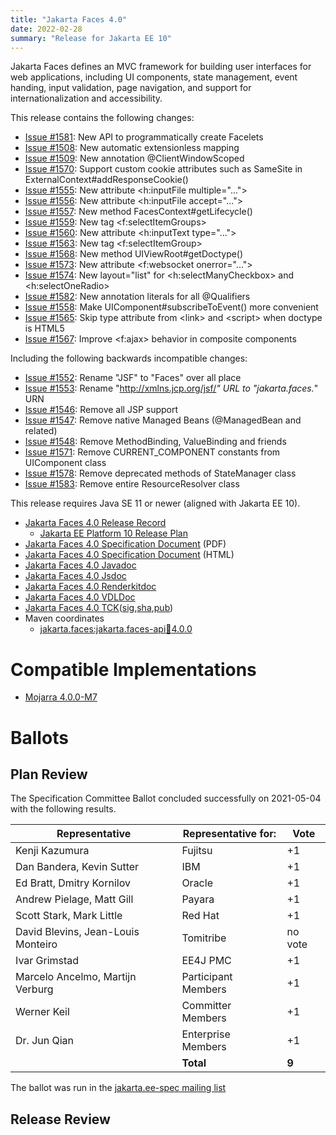 ```yaml
---
title: "Jakarta Faces 4.0"
date: 2022-02-28
summary: "Release for Jakarta EE 10"
---
```

Jakarta Faces defines an MVC framework for building user interfaces for web applications,
including UI components, state management, event handing, input validation, page navigation, and
support for internationalization and accessibility.

This release contains the following changes:

* [Issue #1581](https://github.com/eclipse-ee4j/faces-api/issues/1581): New API to programmatically create Facelets
* [Issue #1508](https://github.com/eclipse-ee4j/faces-api/issues/1508): New automatic extensionless mapping
* [Issue #1509](https://github.com/eclipse-ee4j/faces-api/issues/1509): New annotation @ClientWindowScoped
* [Issue #1570](https://github.com/eclipse-ee4j/faces-api/issues/1570): Support custom cookie attributes such as SameSite in ExternalContext#addResponseCookie()
* [Issue #1555](https://github.com/eclipse-ee4j/faces-api/issues/1555): New attribute &lt;h:inputFile multiple="...">
* [Issue #1556](https://github.com/eclipse-ee4j/faces-api/issues/1556): New attribute &lt;h:inputFile accept="...">
* [Issue #1557](https://github.com/eclipse-ee4j/faces-api/issues/1557): New method FacesContext#getLifecycle()
* [Issue #1559](https://github.com/eclipse-ee4j/faces-api/issues/1559): New tag &lt;f:selectItemGroups>
* [Issue #1560](https://github.com/eclipse-ee4j/faces-api/issues/1560): New attribute &lt;h:inputText type="...">
* [Issue #1563](https://github.com/eclipse-ee4j/faces-api/issues/1563): New tag &lt;f:selectItemGroup>
* [Issue #1568](https://github.com/eclipse-ee4j/faces-api/issues/1568): New method UIViewRoot#getDoctype()
* [Issue #1573](https://github.com/eclipse-ee4j/faces-api/issues/1573): New attribute &lt;f:websocket onerror="...">
* [Issue #1574](https://github.com/eclipse-ee4j/faces-api/issues/1574): New layout="list" for &lt;h:selectManyCheckbox> and &lt;h:selectOneRadio>
* [Issue #1582](https://github.com/eclipse-ee4j/faces-api/issues/1582): New annotation literals for all @Qualifiers
* [Issue #1558](https://github.com/eclipse-ee4j/faces-api/issues/1558): Make UIComponent#subscribeToEvent() more convenient
* [Issue #1565](https://github.com/eclipse-ee4j/faces-api/issues/1565): Skip type attribute from &lt;link> and &lt;script> when doctype is HTML5
* [Issue #1567](https://github.com/eclipse-ee4j/faces-api/issues/1567): Improve &lt;f:ajax> behavior in composite components

Including the following backwards incompatible changes:

* [Issue #1552](https://github.com/eclipse-ee4j/faces-api/issues/1552): Rename "JSF" to "Faces" over all place
* [Issue #1553](https://github.com/eclipse-ee4j/faces-api/issues/1553): Rename "http://xmlns.jcp.org/jsf/*" URL to "jakarta.faces.*" URN
* [Issue #1546](https://github.com/eclipse-ee4j/faces-api/issues/1546): Remove all JSP support
* [Issue #1547](https://github.com/eclipse-ee4j/faces-api/issues/1547): Remove native Managed Beans (@ManagedBean and related)
* [Issue #1548](https://github.com/eclipse-ee4j/faces-api/issues/1548): Remove MethodBinding, ValueBinding and friends
* [Issue #1571](https://github.com/eclipse-ee4j/faces-api/issues/1571): Remove CURRENT_COMPONENT constants from UIComponent class
* [Issue #1578](https://github.com/eclipse-ee4j/faces-api/issues/1578): Remove deprecated methods of StateManager class
* [Issue #1583](https://github.com/eclipse-ee4j/faces-api/issues/1583): Remove entire ResourceResolver class

This release requires Java SE 11 or newer (aligned with Jakarta EE 10).

* [Jakarta Faces 4.0 Release Record](https://projects.eclipse.org/projects/ee4j.faces/releases/4.0)
    * [Jakarta EE Platform 10 Release Plan](https://eclipse-ee4j.github.io/jakartaee-platform/jakartaee10/JakartaEE10#jakarta-ee-10-release-plan)
* [Jakarta Faces 4.0 Specification Document](./jakarta-faces-4.0.pdf) (PDF)
* [Jakarta Faces 4.0 Specification Document](./jakarta-faces-4.0.html) (HTML)
* [Jakarta Faces 4.0 Javadoc](./apidocs)
* [Jakarta Faces 4.0 Jsdoc](./jsdoc)
* [Jakarta Faces 4.0 Renderkitdoc](./renderkitdoc)
* [Jakarta Faces 4.0 VDLDoc](./vdldoc)
* [Jakarta Faces 4.0 TCK](https://download.eclipse.org/jakartaee/faces/4.0/jakarta-faces-tck-4.0.0.zip)([sig](https://download.eclipse.org/jakartaee/faces/4.0/jakarta-faces-tck-3.0.0.zip.sig),[sha](https://download.eclipse.org/jakartaee/faces/4.0/jakarta-faces-tck-4.0.0.zip.sha256),[pub](https://raw.githubusercontent.com/jakartaee/specification-committee/master/jakartaee-spec-committee.pub))
* Maven coordinates
  * [jakarta.faces:jakarta.faces-api:jar:4.0.0](https://search.maven.org/artifact/jakarta.faces/jakarta.faces-api/4.0.0/jar)


# Compatible Implementations

* [Mojarra 4.0.0-M7](https://github.com/eclipse-ee4j/mojarra/releases/download/4.0.0-M7-RELEASE/jakarta.faces-4.0.0-M7.jar)

# Ballots

## Plan Review

The Specification Committee Ballot concluded successfully on 2021-05-04 with the following results.

| Representative                                 | Representative for: |  Vote   |
|------------------------------------------------|---------------------|---------|
| Kenji Kazumura                                 | Fujitsu             |   +1    |
| Dan Bandera, Kevin Sutter                      | IBM                 |   +1    |
| Ed Bratt, Dmitry Kornilov                      | Oracle              |   +1    |
| Andrew Pielage, Matt Gill                      | Payara              |   +1    |
| Scott Stark, Mark Little                       | Red Hat             |   +1    |
| David Blevins, Jean-Louis Monteiro             | Tomitribe           | no vote |
| Ivar Grimstad                                  | EE4J PMC            |   +1    |
| Marcelo Ancelmo, Martijn Verburg               | Participant Members |   +1    |
| Werner Keil                                    | Committer Members   |   +1    |
| Dr. Jun Qian                                   | Enterprise Members  |   +1    |
|                                                | **Total**           |  **9**  |

The ballot was run in the [jakarta.ee-spec mailing list](https://www.eclipse.org/lists/jakarta.ee-spec/msg01624.html)

## Release Review


